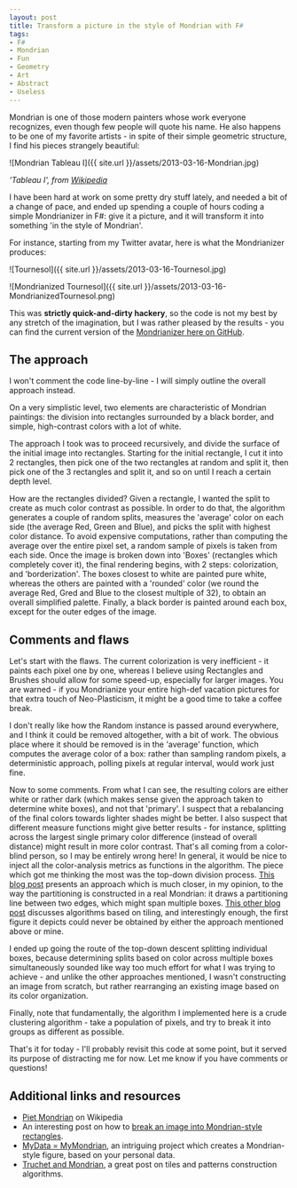 ```yaml
---
layout: post
title: Transform a picture in the style of Mondrian with F#
tags:
- F#
- Mondrian
- Fun
- Geometry
- Art
- Abstract
- Useless
---
```


Mondrian is one of those modern painters whose work everyone recognizes, even though few people will quote his name. He also happens to be one of my favorite artists - in spite of their simple geometric structure, I find his pieces strangely beautiful:

![Mondrian Tableau I]({{ site.url }}/assets/2013-03-16-Mondrian.jpg)

*'Tableau I', from [Wikipedia](https://simple.wikipedia.org/wiki/Piet_Mondrian)*

I have been hard at work on some pretty dry stuff lately, and needed a bit of a change of pace, and ended up spending a couple of hours coding a simple Mondrianizer in F#: give it a picture, and it will transform it into something 'in the style of Mondrian'.

For instance, starting from my Twitter avatar, here is what the Mondrianizer produces:

![Tournesol]({{ site.url }}/assets/2013-03-16-Tournesol.jpg)

![Mondrianized Tournesol]({{ site.url }}/assets/2013-03-16-MondrianizedTournesol.png)

This was **strictly quick-and-dirty hackery**, so the code is not my best by any stretch of the imagination, but I was rather pleased by the results - you can find the current version of the [Mondrianizer here on GitHub](https://github.com/mathias-brandewinder/Mondrian/blob/b060130f4c11ac6c50b784da3172378829bfae48/Mondrian/Mondrian/Program.fs).

<!--more-->

## The approach

I won't comment the code line-by-line - I will simply outline the overall approach instead.

On a very simplistic level, two elements are characteristic of Mondrian paintings: the division into rectangles surrounded by a black border, and simple, high-contrast colors with a lot of white.

The approach I took was to proceed recursively, and divide the surface of the initial image into rectangles. Starting for the initial rectangle, I cut it into 2 rectangles, then pick one of the two rectangles at random and split it, then pick one of the 3 rectangles and split it, and so on until I reach a certain depth level.

How are the rectangles divided? Given a rectangle, I wanted the split to create as much color contrast as possible. In order to do that, the algorithm generates a couple of random splits, measures the 'average' color on each side (the average Red, Green and Blue), and picks the split with highest color distance. To avoid expensive computations, rather than computing the average over the entire pixel set, a random sample of pixels is taken from each side.
Once the image is broken down into 'Boxes' (rectangles which completely cover it), the final rendering begins, with 2 steps: colorization, and 'borderization'. The boxes closest to white are painted pure white, whereas the others are painted with a 'rounded' color (we round the average Red, Gred and Blue to the closest multiple of 32), to obtain an overall simplified palette. Finally, a black border is painted around each box, except for the outer edges of the image.

## Comments and flaws

Let's start with the flaws. The current colorization is very inefficient - it paints each pixel one by one, whereas I believe using Rectangles and Brushes should allow for some speed-up, especially for larger images. You are warned  -  if you Mondrianize your entire high-def vacation pictures for that extra touch of Neo-Plasticism, it might be a good time to take a coffee break.

I don't really like how the Random instance is passed around everywhere, and I think it could be removed altogether, with a bit of work. The obvious place where it should be removed is in the 'average' function, which computes the average color of a box: rather than sampling random pixels, a deterministic approach, polling pixels at regular interval, would work just fine.

Now to some comments. From what I can see, the resulting colors are either white or rather dark (which makes sense given the approach taken to determine white boxes), and not that 'primary'. I suspect that a rebalancing of the final colors towards lighter shades might be better. I also suspect that different measure functions might give better results - for instance, splitting across the largest single primary color difference (instead of overall distance)  might result in more color contrast. That's all coming from a color-blind person, so I may be entirely wrong here! In general, it would be nice to inject all the color-analysis metrics as functions in the algorithm.
The piece which got me thinking the most was the top-down division process. [This blog post](http://fogleman.tumblr.com/post/11959143268/procedurally-generating-images-in-the-style-of-piet) presents an approach which is much closer, in my opinion, to the way the partitioning is constructed in a real Mondrian: it draws a partitioning line between two edges, which might span multiple boxes. [This other blog post](http://www.algorithmic-worlds.net/blog/blog.php?Post=20110201) discusses algorithms based on tiling, and interestingly enough, the first figure it depicts could never be obtained by either the approach mentioned above or mine.

I ended up going the route of the top-down descent splitting individual boxes, because determining splits based on color across multiple boxes simultaneously sounded like way too much effort for what I was trying to achieve  -  and unlike the other approaches mentioned, I wasn't constructing an image from scratch, but rather rearranging an existing image based on its color organization.

Finally, note that fundamentally, the algorithm I implemented here is a crude clustering algorithm - take a population of pixels, and try to break it into groups as different as possible.

That's it for today - I'll probably revisit this code at some point, but it served its purpose of distracting me for now. Let me know if you have comments or questions!

## Additional links and resources

* [Piet Mondrian](http://en.wikipedia.org/wiki/Piet_Mondrian) on Wikipedia  
* An interesting post on how to [break an image into Mondrian-style rectangles](http://fogleman.tumblr.com/post/11959143268/procedurally-generating-images-in-the-style-of-piet).  
* [MyData = MyMondrian](http://rhizome.org/artbase/artwork/24114/), an intriguing project which creates a Mondrian-style figure, based on your personal data.  
* [Truchet and Mondrian](http://www.algorithmic-worlds.net/blog/blog.php?Post=20110201), a great post on tiles and patterns construction algorithms.  
